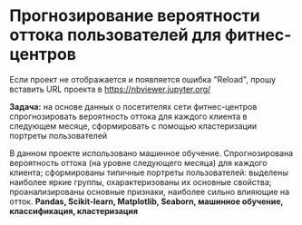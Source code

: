 # Прогнозирование вероятности оттока пользователей для фитнес-центров

Если проект не отображается и появляется ошибка "Reload", прошу вставить URL проекта в https://nbviewer.jupyter.org/

 <b>Задача:</b> на основе данных о посетителях сети фитнес-центров спрогнозировать вероятность оттока для каждого клиента в следующем месяце, сформировать с помощью кластеризации портреты пользователей


В данном проекте использовано машинное обучение. Спрогнозирована вероятность
оттока (на уровне следующего месяца) для каждого клиента; сформированы типичные
портреты пользователей: выделены наиболее яркие группы, охарактеризованы их
основные свойства; проанализированы основные признаки, наиболее сильно влияющие
на отток. 
<b>Pandas, Scikit-learn, Matplotlib, Seaborn, машинное обучение, классификация, кластеризация </b>
